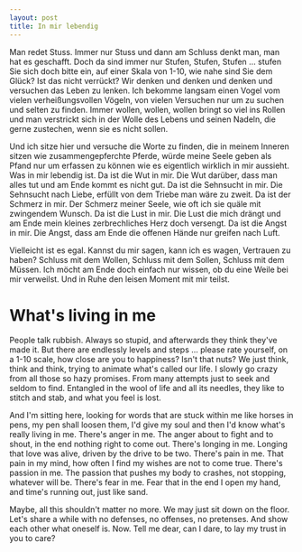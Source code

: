 ```yaml
---
layout: post
title: In mir lebendig
---
```


Man redet Stuss. Immer nur Stuss und dann am Schluss denkt man, man hat es geschafft.
Doch da sind immer nur Stufen, Stufen, Stufen … stufen Sie sich doch bitte ein, auf einer Skala von 1-10, wie nahe sind Sie dem Glück?
Ist das nicht verrückt? 
Wir denken und denken und denken und versuchen das Leben zu lenken.
Ich bekomme langsam einen Vogel vom vielen verheißungsvollen Vögeln, von vielen Versuchen nur um zu suchen und selten zu finden.
Immer wollen, wollen, wollen bringt so viel ins Rollen und man verstrickt sich in der Wolle des Lebens und seinen Nadeln, die gerne zustechen, wenn sie es nicht sollen.

Und ich sitze hier und versuche die Worte zu finden, die in meinem Inneren sitzen wie zusammengepferchte Pferde, würde meine Seele geben als Pfand nur um erfassen zu können wie es eigentlich wirklich in mir aussieht.
Was in mir lebendig ist.
Da ist die Wut in mir. Die Wut darüber, dass man alles tut und am Ende kommt es nicht gut.
Da ist die Sehnsucht in mir. Die Sehnsucht nach Liebe, erfüllt von dem Triebe man wäre zu zweit.
Da ist der Schmerz in mir. Der Schmerz meiner Seele, wie oft ich sie quäle mit zwingendem Wunsch.
Da ist die Lust in mir. Die Lust die mich drängt und am Ende mein kleines zerbrechliches Herz doch versengt.
Da ist die Angst in mir. Die Angst, dass am Ende die offenen Hände nur greifen nach Luft.

Vielleicht ist es egal.
Kannst du mir sagen, kann ich es wagen, Vertrauen zu haben?
Schluss mit dem Wollen, Schluss mit dem Sollen, Schluss mit dem Müssen.
Ich möcht am Ende doch einfach nur wissen, ob du eine Weile bei mir verweilst.
Und in Ruhe den leisen Moment mit mir teilst.

# What's living in me

People talk rubbish. Always so stupid, and afterwards they think they've made it.
But there are endlessly levels and steps ... please rate yourself, on a 1-10 scale, how close are you to happiness?
Isn't that nuts? We  just think, think and think, trying to animate what's called our life.
I slowly go crazy from all those so hazy promises.
From many attempts just to seek and seldom to find.
Entangled in the wool of life and all its needles, they like to stitch and stab, and what you feel is lost.

And I'm sitting here, looking for words that are stuck within me like horses in pens, my pen shall loosen them, I'd give my soul and then I'd know what's really living in me.
There's anger in me. The anger about to fight and to shout, in the end nothing right to come out.
There's longing in me. Longing that love was alive, driven by the drive to be two.
There's pain in me. That pain in my mind, how often I find my wishes are not to come true.
There's passion in me. The passion that pushes my body to crashes, not stopping, whatever will be.
There's fear in me. Fear that in the end I open my hand, and time's running out, just like sand.

Maybe, all this shouldn't matter no more.
We may just sit down on the floor.
Let's share a while with no defenses, no offenses, no pretenses.
And show each other what oneself is.
Now. Tell me dear, can I dare, to lay my trust in you to care?
